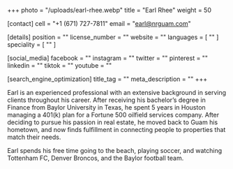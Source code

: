 +++
photo = "/uploads/earl-rhee.webp"
title = "Earl Rhee"
weight = 50

[contact]
cell = "+1 (671) 727-7811"
email = "earl@nrguam.com"

[details]
position = ""
license_number = ""
website = ""
languages = [ "" ]
speciality = [ "" ]

[social_media]
facebook = ""
instagram = ""
twitter = ""
pinterest = ""
linkedin = ""
tiktok = ""
youtube = ""

[search_engine_optimization]
title_tag = ""
meta_description = ""
+++

Earl is an experienced professional with an extensive background in serving clients throughout his career. After receiving his bachelor’s degree in Finance from Baylor University in Texas, he spent 5 years in Houston managing a 401(k) plan for a Fortune 500 oilfield services company. After deciding to pursue his passion in real estate, he moved back to Guam his hometown, and now finds fulfillment in connecting people to properties that match their needs.

Earl spends his free time going to the beach, playing soccer, and watching Tottenham FC, Denver Broncos, and the Baylor football team.
